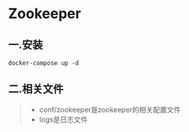 # Zookeeper

## 一.安装
```
docker-compose up -d
```
## 二.相关文件
> - conf/zookeeper是zookeeper的相关配置文件
> - logs是日志文件